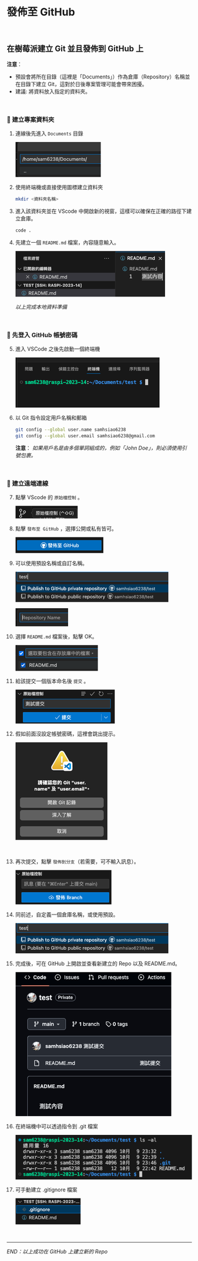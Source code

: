 # 發佈至 GitHub

</br>

## 在樹莓派建立 Git 並且發佈到 GitHub 上

**注意**：

- 預設會將所在目錄（這裡是「Documents」）作為倉庫（Repository）名稱並在目錄下建立 Git，這對於日後專案管理可能會帶來困擾。
- 建議: 將資料放入指定的資料夾。

</br>

### 📌 建立專案資料夾

1. 連線後先進入 `Documents` 目錄

   ![img](images/img_11.png)
   
2. 使用終端機或直接使用圖標建立資料夾

   ```bash
   mkdir <資料夾名稱>
   ```
3. 進入該資料夾並在 VScode 中開啟新的視窗，這樣可以確保在正確的路徑下建立倉庫。

   ```bash
   code .
   ```
4. 先建立一個 `README.md` 檔案，內容隨意輸入。
   
   ![](images/img_12.png)

   _以上完成本地資料準備_

</br>



### 📌 先登入 GitHub 帳號密碼

5. 進入 VSCode 之後先啟動一個終端機
   
   ![](images/img_21.png)

6. 以 Git 指令設定用戶名稱和郵箱

   ```bash
   git config --global user.name samhsiao6238
   git config --global user.email samhsiao6238@gmail.com
   ```

   **注意**：
   _如果用戶名是由多個單詞組成的，例如「John Doe」，則必須使用引號包裹。_


</br>

### 📌 建立遠端連線


7. 點擊 VScode 的 `原始檔控制` 。
   
   ![](images/img_13.png)
   
8. 點擊 `發布至 GitHub` ，選擇公開或私有皆可。
   
   ![](images/img_14.png)


9. 可以使用預設名稱或自訂名稱。

   ![](images/img_16.png)
   
   ![](images/img_15.png)

10. 選擇 `README.md` 檔案後，點擊 OK。
   
      ![](images/img_17.png)
  

11. 給該提交一個版本命名後 `提交` 。

      ![](images/img_18.png)

12. 假如前面沒設定帳號密碼，這裡會跳出提示。
   
      ![](images/img_19.png)

</br>

13. 再次提交，點擊 `發佈到分支`（若需要，可不輸入訊息）。
    
      ![](images/img_20.png)

14. 同前述，自定義一個倉庫名稱，或使用預設。
    
    ![](images/img_16.png)

15. 完成後，可在 GitHub 上開啟並查看新建立的 Repo 以及 README.md。

      ![](images/img_22.png)


16. 在終端機中可以透過指令到 .git 檔案

      ![](images/img_23.png)


17. 可手動建立 .gitignore 檔案
    
    ![](images/img_24.png)

</br>

---

_END：以上成功在 GitHub 上建立新的 Repo_
